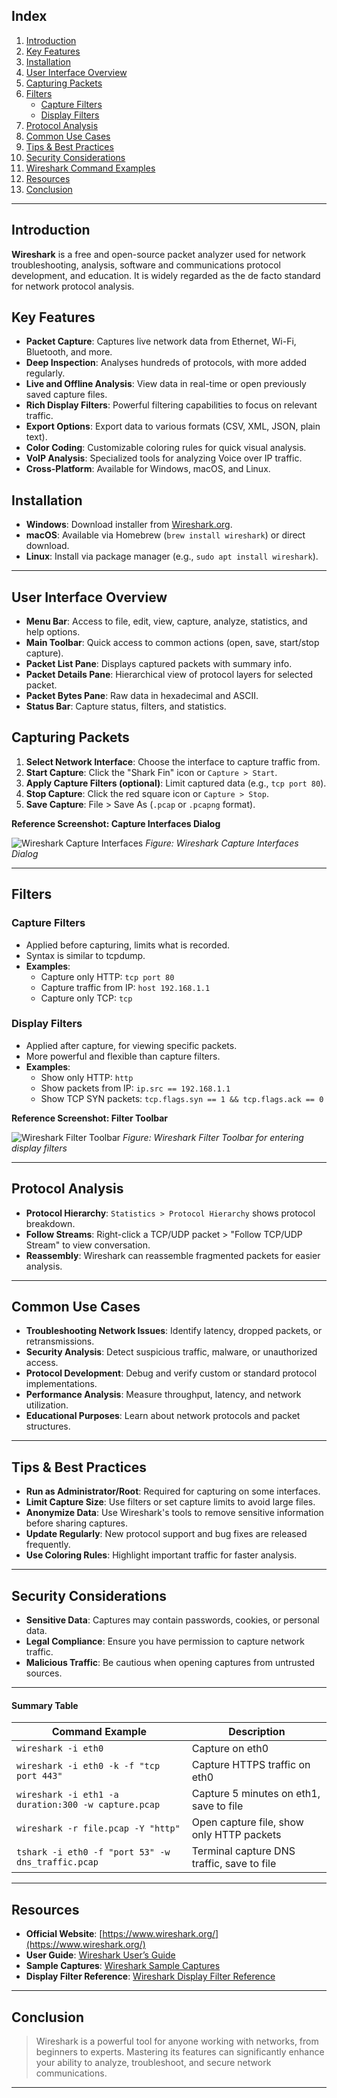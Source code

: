 ## Index

1. [Introduction](#introduction)
2. [Key Features](#key-features)
3. [Installation](#installation)
4. [User Interface Overview](#user-interface-overview)
5. [Capturing Packets](#capturing-packets)
6. [Filters](#filters)
    - [Capture Filters](#capture-filters)
    - [Display Filters](#display-filters)
7. [Protocol Analysis](#protocol-analysis)
8. [Common Use Cases](#common-use-cases)
9. [Tips & Best Practices](#tips--best-practices)
10. [Security Considerations](#security-considerations)
11. [Wireshark Command Examples](#wireshark-command-examples)
12. [Resources](#resources)
13. [Conclusion](#conclusion)

---

## Introduction

**Wireshark** is a free and open-source packet analyzer used for network troubleshooting, analysis, software and communications protocol development, and education. It is widely regarded as the de facto standard for network protocol analysis.

## Key Features

- **Packet Capture**: Captures live network data from Ethernet, Wi-Fi, Bluetooth, and more.
- **Deep Inspection**: Analyses hundreds of protocols, with more added regularly.
- **Live and Offline Analysis**: View data in real-time or open previously saved capture files.
- **Rich Display Filters**: Powerful filtering capabilities to focus on relevant traffic.
- **Export Options**: Export data to various formats (CSV, XML, JSON, plain text).
- **Color Coding**: Customizable coloring rules for quick visual analysis.
- **VoIP Analysis**: Specialized tools for analyzing Voice over IP traffic.
- **Cross-Platform**: Available for Windows, macOS, and Linux.

## Installation

- **Windows**: Download installer from [Wireshark.org](https://www.wireshark.org/).
- **macOS**: Available via Homebrew (`brew install wireshark`) or direct download.
- **Linux**: Install via package manager (e.g., `sudo apt install wireshark`).

---

## User Interface Overview

- **Menu Bar**: Access to file, edit, view, capture, analyze, statistics, and help options.
- **Main Toolbar**: Quick access to common actions (open, save, start/stop capture).
- **Packet List Pane**: Displays captured packets with summary info.
- **Packet Details Pane**: Hierarchical view of protocol layers for selected packet.
- **Packet Bytes Pane**: Raw data in hexadecimal and ASCII.
- **Status Bar**: Capture status, filters, and statistics.

## Capturing Packets

1. **Select Network Interface**: Choose the interface to capture traffic from.
2. **Start Capture**: Click the "Shark Fin" icon or `Capture > Start`.
3. **Apply Capture Filters (optional)**: Limit captured data (e.g., `tcp port 80`).
4. **Stop Capture**: Click the red square icon or `Capture > Stop`.
5. **Save Capture**: File > Save As (`.pcap` or `.pcapng` format).

**Reference Screenshot: Capture Interfaces Dialog**

![Wireshark Capture Interfaces](https://raw.githubusercontent.com/neelvaria/Ethical_Hacking_Notes/master/Reconnaissance_Phase/Images/wsmain.png)
*Figure: Wireshark Capture Interfaces Dialog* 

---

## Filters

### Capture Filters

- Applied before capturing, limits what is recorded.
- Syntax is similar to tcpdump.
- **Examples**:
  - Capture only HTTP: `tcp port 80`
  - Capture traffic from IP: `host 192.168.1.1`
  - Capture only TCP: `tcp`

### Display Filters

- Applied after capture, for viewing specific packets.
- More powerful and flexible than capture filters.
- **Examples**:
  - Show only HTTP: `http`
  - Show packets from IP: `ip.src == 192.168.1.1`
  - Show TCP SYN packets: `tcp.flags.syn == 1 && tcp.flags.ack == 0`

**Reference Screenshot: Filter Toolbar**

![Wireshark Filter Toolbar](https://raw.githubusercontent.com/neelvaria/Ethical_Hacking_Notes/master/Reconnaissance_Phase/Images/ws_filter.png)
*Figure: Wireshark Filter Toolbar for entering display filters* 

---

## Protocol Analysis

- **Protocol Hierarchy**: `Statistics > Protocol Hierarchy` shows protocol breakdown.
- **Follow Streams**: Right-click a TCP/UDP packet > "Follow TCP/UDP Stream" to view conversation.
- **Reassembly**: Wireshark can reassemble fragmented packets for easier analysis.

---
## Common Use Cases

- **Troubleshooting Network Issues**: Identify latency, dropped packets, or retransmissions.
- **Security Analysis**: Detect suspicious traffic, malware, or unauthorized access.
- **Protocol Development**: Debug and verify custom or standard protocol implementations.
- **Performance Analysis**: Measure throughput, latency, and network utilization.
- **Educational Purposes**: Learn about network protocols and packet structures.

---
## Tips & Best Practices

- **Run as Administrator/Root**: Required for capturing on some interfaces.
- **Limit Capture Size**: Use filters or set capture limits to avoid large files.
- **Anonymize Data**: Use Wireshark's tools to remove sensitive information before sharing captures.
- **Update Regularly**: New protocol support and bug fixes are released frequently.
- **Use Coloring Rules**: Highlight important traffic for faster analysis.

---
## Security Considerations

- **Sensitive Data**: Captures may contain passwords, cookies, or personal data.
- **Legal Compliance**: Ensure you have permission to capture network traffic.
- **Malicious Traffic**: Be cautious when opening captures from untrusted sources.

---

#### Summary Table

| Command Example                                      | Description                                    |
|------------------------------------------------------|------------------------------------------------|
| `wireshark -i eth0`                                  | Capture on eth0                                |
| `wireshark -i eth0 -k -f "tcp port 443"`             | Capture HTTPS traffic on eth0                  |
| `wireshark -i eth1 -a duration:300 -w capture.pcap`  | Capture 5 minutes on eth1, save to file        |
| `wireshark -r file.pcap -Y "http"`                   | Open capture file, show only HTTP packets      |
| `tshark -i eth0 -f "port 53" -w dns_traffic.pcap`    | Terminal capture DNS traffic, save to file     |

---

## Resources

- **Official Website**: [https://www.wireshark.org/](https://www.wireshark.org/)
- **User Guide**: [Wireshark User’s Guide](https://www.wireshark.org/docs/wsug_html_chunked/)
- **Sample Captures**: [Wireshark Sample Captures](https://wiki.wireshark.org/SampleCaptures)
- **Display Filter Reference**: [Wireshark Display Filter Reference](https://www.wireshark.org/docs/dfref/)

---

## Conclusion

> Wireshark is a powerful tool for anyone working with networks, from beginners to experts. Mastering its features can significantly enhance your ability to analyze, troubleshoot, and secure network communications.

---
